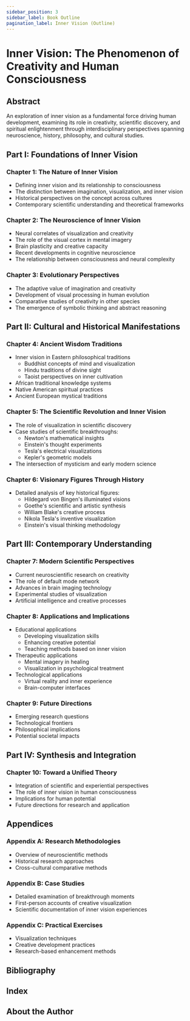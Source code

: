 ```yaml
---
sidebar_position: 3
sidebar_label: Book Outline
pagination_label: Inner Vision (Outline)
---
```


# Inner Vision: The Phenomenon of Creativity and Human Consciousness

## Abstract
An exploration of inner vision as a fundamental force driving human development, examining its role in creativity, scientific discovery, and spiritual enlightenment through interdisciplinary perspectives spanning neuroscience, history, philosophy, and cultural studies.

## Part I: Foundations of Inner Vision

### Chapter 1: The Nature of Inner Vision
- Defining inner vision and its relationship to consciousness
- The distinction between imagination, visualization, and inner vision
- Historical perspectives on the concept across cultures
- Contemporary scientific understanding and theoretical frameworks

### Chapter 2: The Neuroscience of Inner Vision
- Neural correlates of visualization and creativity
- The role of the visual cortex in mental imagery
- Brain plasticity and creative capacity
- Recent developments in cognitive neuroscience
- The relationship between consciousness and neural complexity

### Chapter 3: Evolutionary Perspectives
- The adaptive value of imagination and creativity
- Development of visual processing in human evolution
- Comparative studies of creativity in other species
- The emergence of symbolic thinking and abstract reasoning

## Part II: Cultural and Historical Manifestations

### Chapter 4: Ancient Wisdom Traditions
- Inner vision in Eastern philosophical traditions
  - Buddhist concepts of mind and visualization
  - Hindu traditions of divine sight
  - Taoist perspectives on inner cultivation
- African traditional knowledge systems
- Native American spiritual practices
- Ancient European mystical traditions

### Chapter 5: The Scientific Revolution and Inner Vision
- The role of visualization in scientific discovery
- Case studies of scientific breakthroughs:
  - Newton's mathematical insights
  - Einstein's thought experiments
  - Tesla's electrical visualizations
  - Kepler's geometric models
- The intersection of mysticism and early modern science

### Chapter 6: Visionary Figures Through History
- Detailed analysis of key historical figures:
  - Hildegard von Bingen's illuminated visions
  - Goethe's scientific and artistic synthesis
  - William Blake's creative process
  - Nikola Tesla's inventive visualization
  - Einstein's visual thinking methodology

## Part III: Contemporary Understanding

### Chapter 7: Modern Scientific Perspectives
- Current neuroscientific research on creativity
- The role of default mode network
- Advances in brain imaging technology
- Experimental studies of visualization
- Artificial intelligence and creative processes

### Chapter 8: Applications and Implications
- Educational applications
  - Developing visualization skills
  - Enhancing creative potential
  - Teaching methods based on inner vision
- Therapeutic applications
  - Mental imagery in healing
  - Visualization in psychological treatment
- Technological applications
  - Virtual reality and inner experience
  - Brain-computer interfaces

### Chapter 9: Future Directions
- Emerging research questions
- Technological frontiers
- Philosophical implications
- Potential societal impacts

## Part IV: Synthesis and Integration

### Chapter 10: Toward a Unified Theory
- Integration of scientific and experiential perspectives
- The role of inner vision in human consciousness
- Implications for human potential
- Future directions for research and application

## Appendices

### Appendix A: Research Methodologies
- Overview of neuroscientific methods
- Historical research approaches
- Cross-cultural comparative methods

### Appendix B: Case Studies
- Detailed examination of breakthrough moments
- First-person accounts of creative visualization
- Scientific documentation of inner vision experiences

### Appendix C: Practical Exercises
- Visualization techniques
- Creative development practices
- Research-based enhancement methods

## Bibliography

## Index

## About the Author
